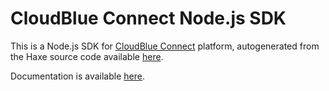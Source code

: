 # CloudBlue Connect Node.js SDK

This is a Node.js SDK for [CloudBlue Connect](https://www.cloudblue.com/connect/) platform, autogenerated from the Haxe source code available [here](https://github.com/cloudblue/connect-haxe-sdk).

Documentation is available [here](https://cloudblue.github.io/connect-haxe-sdk/).
